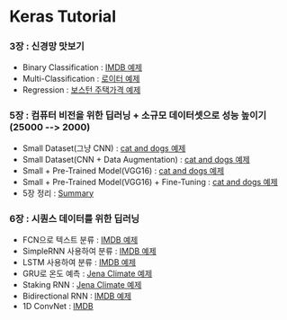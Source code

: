 # Keras Tutorial

### 3장 : 신경망 맛보기
  - Binary Classification : [IMDB 예제](https://github.com/Junhojuno/keras-tutorial/blob/master/03_binary_classification.ipynb)
  - Multi-Classification : [로이터 예제](https://github.com/Junhojuno/keras-tutorial/blob/master/03_multiclass_classification.ipynb)
  - Regression : [보스턴 주택가격 예제](https://github.com/Junhojuno/keras-tutorial/blob/master/03_regression.ipynb)
  
### 5장 : 컴퓨터 비전을 위한 딥러닝 + 소규모 데이터셋으로 성능 높이기(25000 --> 2000)
  - Small Dataset(그냥 CNN) : [cat and dogs 예제](https://github.com/Junhojuno/keras-tutorial/blob/master/05_Convnet_with_small_data.ipynb)
  - Small Dataset(CNN + Data Augmentation) : [cat and dogs 예제](https://github.com/Junhojuno/keras-tustorial/blob/master/05_Convnet_with_small_data_2.ipynb)
  - Small + Pre-Trained Model(VGG16) : [cat and dogs 예제](https://github.com/Junhojuno/keras-tutorial/blob/master/05_pretrained_network(VGG16).ipynb)
  - Small + Pre-Trained Model(VGG16) + Fine-Tuning : [cat and dogs 예제](https://github.com/Junhojuno/keras-tutorial/blob/master/05_fine_tuning.ipynb)
  - 5장 정리 : [Summary](https://github.com/Junhojuno/keras-tutorial/blob/master/05_summary.md)
### 6장 : 시퀀스 데이터를 위한 딥러닝
  - FCN으로 텍스트 분류 : [IMDB 예제]()
  - SimpleRNN 사용하여 분류 : [IMDB 예제]()
  - LSTM 사용하여 분류 : [IMDB 예제]()
  - GRU로 온도 예측 : [Jena Climate 예제]()
  - Staking RNN : [Jena Climate 예제]()
  - Bidirectional RNN : [IMDB 예제]()
  - 1D ConvNet : [IMDB ]()
